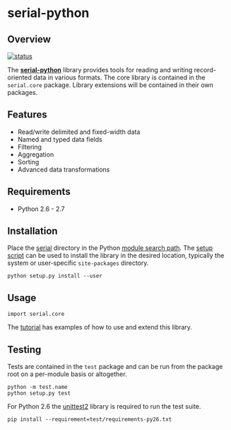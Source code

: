 serial-python
=============

Overview
--------
[![status][1]][2]

The [**serial-python**][3] library provides tools for reading and writing
record-oriented data in various formats. The core library is contained in the
`serial.core` package. Library extensions will be contained in their own 
packages.


Features
--------
* Read/write delimited and fixed-width data
* Named and typed data fields
* Filtering
* Aggregation
* Sorting
* Advanced data transformations 


Requirements
------------
* Python 2.6 - 2.7


Installation
------------
Place the [serial][5] directory in the Python [module search path][6]. The
[setup script][7] can be used to install the library in the desired location,
typically the system or user-specific `site-packages` directory.

    python setup.py install --user


Usage
-----

    import serial.core

The [tutorial][8] has examples of how to use and extend this library.


Testing
-------
Tests are contained in the `test` package and can be run from the package root
on a per-module basis or altogether.

    python -m test.name
    python setup.py test
 
For Python 2.6 the [unittest2][4] library is required to run the test suite.

    pip install --requirement=test/requirements-py26.txt




<!-- REFERENCES -->
[1]: https://travis-ci.org/mdklatt/serial-python.png?branch=master "Travis build status"
[2]: https://travis-ci.org/mdklatt/serial-python "Travis-CI"
[3]: http://github.com/mdklatt/serial-python "GitHub/serial"
[4]: http://pypi.python.org/pypi/unittest2 "unittest2"
[5]: http://github.com/mdklatt/serial-python/tree/master/serial "serial tree"
[6]: http://docs.python.org/tutorial/modules.html#the-module-search-path "Python import"
[7]: https://github.com/mdklatt/serial-python/blob/master/setup.py "setup.py"
[8]: http://github.com/mdklatt/serial-python/blob/master/doc/tutorial.md "tutorial.md"
